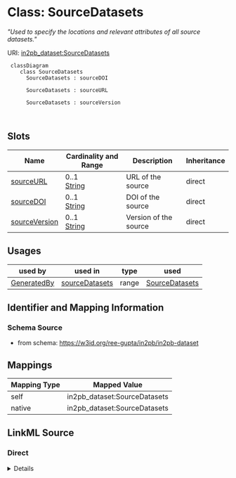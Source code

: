 # Class: SourceDatasets


_"Used to specify the locations and relevant attributes of all source datasets."_





URI: [in2pb_dataset:SourceDatasets](https://w3id.org/ree-gupta/in2pb/in2pb-datasetSourceDatasets)



```mermaid
 classDiagram
    class SourceDatasets
      SourceDatasets : sourceDOI
        
      SourceDatasets : sourceURL
        
      SourceDatasets : sourceVersion
        
      
```




<!-- no inheritance hierarchy -->


## Slots

| Name | Cardinality and Range | Description | Inheritance |
| ---  | --- | --- | --- |
| [sourceURL](sourceURL.md) | 0..1 <br/> [String](String.md) | URL of the source | direct |
| [sourceDOI](sourceDOI.md) | 0..1 <br/> [String](String.md) | DOI of the source | direct |
| [sourceVersion](sourceVersion.md) | 0..1 <br/> [String](String.md) | Version of the source | direct |





## Usages

| used by | used in | type | used |
| ---  | --- | --- | --- |
| [GeneratedBy](GeneratedBy.md) | [sourceDatasets](sourceDatasets.md) | range | [SourceDatasets](SourceDatasets.md) |






## Identifier and Mapping Information







### Schema Source


* from schema: https://w3id.org/ree-gupta/in2pb/in2pb-dataset





## Mappings

| Mapping Type | Mapped Value |
| ---  | ---  |
| self | in2pb_dataset:SourceDatasets |
| native | in2pb_dataset:SourceDatasets |





## LinkML Source

<!-- TODO: investigate https://stackoverflow.com/questions/37606292/how-to-create-tabbed-code-blocks-in-mkdocs-or-sphinx -->

### Direct

<details>
```yaml
name: SourceDatasets
description: '"Used to specify the locations and relevant attributes of all source
  datasets."'
from_schema: https://w3id.org/ree-gupta/in2pb/in2pb-dataset
slots:
- sourceURL
- sourceDOI
- sourceVersion

```
</details>

### Induced

<details>
```yaml
name: SourceDatasets
description: '"Used to specify the locations and relevant attributes of all source
  datasets."'
from_schema: https://w3id.org/ree-gupta/in2pb/in2pb-dataset
attributes:
  sourceURL:
    name: sourceURL
    description: URL of the source.
    from_schema: https://w3id.org/ree-gupta/in2pb/in2pb-dataset
    close_mappings:
    - openminds_core:uRL
    - bids:[placeholder]
    rank: 1000
    alias: sourceURL
    owner: SourceDatasets
    domain_of:
    - SourceDatasets
    range: string
  sourceDOI:
    name: sourceDOI
    description: DOI of the source.
    from_schema: https://w3id.org/ree-gupta/in2pb/in2pb-dataset
    close_mappings:
    - openminds_core:dOI
    - bids:[placeholder]
    rank: 1000
    alias: sourceDOI
    owner: SourceDatasets
    domain_of:
    - SourceDatasets
    range: string
  sourceVersion:
    name: sourceVersion
    description: Version of the source.
    from_schema: https://w3id.org/ree-gupta/in2pb/in2pb-dataset
    close_mappings:
    - bids:[placeholder]
    broad_mappings:
    - openminds_core:softwareVersion
    rank: 1000
    alias: sourceVersion
    owner: SourceDatasets
    domain_of:
    - SourceDatasets
    range: string

```
</details>
